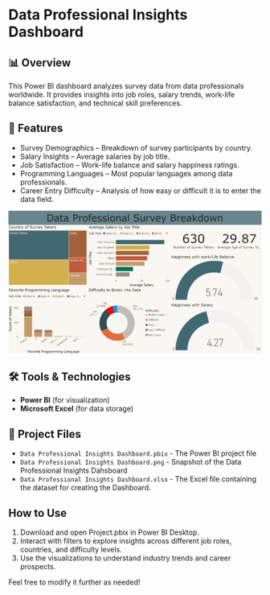 # Data Professional Insights Dashboard

## 📊 Overview  
This Power BI dashboard analyzes survey data from data professionals worldwide. It provides insights into job roles, salary trends, work-life balance satisfaction, and technical skill preferences.

## 🔗 Features  
- Survey Demographics – Breakdown of survey participants by country.
- Salary Insights – Average salaries by job title.
- Job Satisfaction – Work-life balance and salary happiness ratings.
- Programming Languages – Most popular languages among data professionals.
- Career Entry Difficulty – Analysis of how easy or difficult it is to enter the data field.

![screenshot](https://github.com/sumanthsadala/Data-Professional-Insights-Dashboard/blob/efd3f08153e74434d92682160b5d59b693c62cd8/Data%20Professional%20Insights%20Dashboard.png)


## 🛠️ Tools & Technologies  
- **Power BI** (for visualization)  
- **Microsoft Excel** (for data storage) 

## 📂 Project Files  
- `Data Professional Insights Dashboard.pbix` - The Power BI project file  
- `Data Professional Insights Dashboard.png` - Snapshot of the Data Professional Insights Dahsboard
- `Data Professional Insights Dashboard.xlsx` - The Excel file containing the dataset for creating the Dashboard.

## How to Use
1. Download and open Project.pbix in Power BI Desktop.
2. Interact with filters to explore insights across different job roles, countries, and difficulty levels.
3. Use the visualizations to understand industry trends and career prospects.

Feel free to modify it further as needed!

